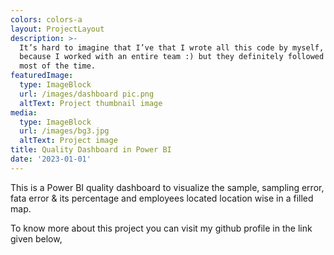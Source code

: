```yaml
---
colors: colors-a
layout: ProjectLayout
description: >-
  It’s hard to imagine that I’ve that I wrote all this code by myself, probably
  because I worked with an entire team :) but they definitely followed my lead
  most of the time.
featuredImage:
  type: ImageBlock
  url: /images/dashboard pic.png
  altText: Project thumbnail image
media:
  type: ImageBlock
  url: /images/bg3.jpg
  altText: Project image
title: Quality Dashboard in Power BI
date: '2023-01-01'
---
```

This is a Power BI quality dashboard to visualize the sample, sampling error, fata error & its percentage and employees located location wise in a filled map.

To know more about this project you can visit my github profile in the link given below,

```
```

